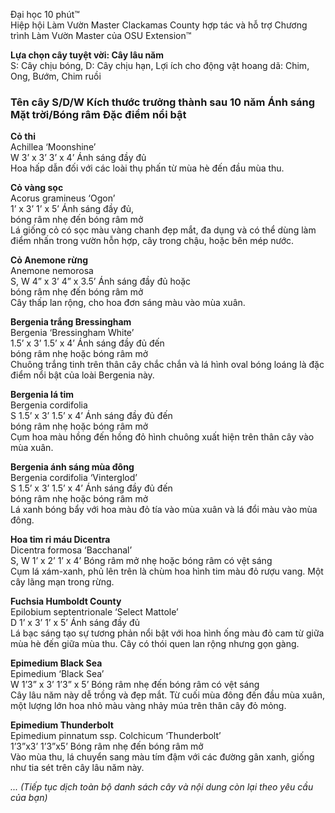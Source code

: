 Đại học 10 phút™  
Hiệp hội Làm Vườn Master Clackamas County hợp tác và hỗ trợ Chương trình Làm Vườn Master của OSU Extension™  

**Lựa chọn cây tuyệt vời: Cây lâu năm**  
S: Cây chịu bóng, D: Cây chịu hạn, Lợi ích cho động vật hoang dã: Chim, Ong, Bướm, Chim ruồi  

### Tên cây S/D/W Kích thước trưởng thành sau 10 năm Ánh sáng Mặt trời/Bóng râm Đặc điểm nổi bật  

**Cỏ thi**  
Achillea ‘Moonshine’  
W 3’ x 3’ 3’ x 4’ Ánh sáng đầy đủ  
Hoa hấp dẫn đối với các loài thụ phấn từ mùa hè đến đầu mùa thu.  

**Cỏ vàng sọc**  
Acorus gramineus ‘Ogon’  
1’ x 3’ 1’ x 5’ Ánh sáng đầy đủ,  
bóng râm nhẹ đến bóng râm mở  
Lá giống cỏ có sọc màu vàng chanh đẹp mắt, đa dụng và có thể dùng làm điểm nhấn trong vườn hỗn hợp, cây trong chậu, hoặc bên mép nước.  

**Cỏ Anemone rừng**  
Anemone nemorosa  
S, W 4” x 3’ 4” x 3.5’ Ánh sáng đầy đủ hoặc  
bóng râm nhẹ đến bóng râm mở  
Cây thấp lan rộng, cho hoa đơn sáng màu vào mùa xuân.  

**Bergenia trắng Bressingham**  
Bergenia ‘Bressingham White’  
1.5’ x 3’ 1.5’ x 4’ Ánh sáng đầy đủ đến  
bóng râm nhẹ hoặc bóng râm mở  
Chuông trắng tinh trên thân cây chắc chắn và lá hình oval bóng loáng là đặc điểm nổi bật của loài Bergenia này.  

**Bergenia lá tim**  
Bergenia cordifolia  
S 1.5’ x 3’ 1.5’ x 4’ Ánh sáng đầy đủ đến  
bóng râm nhẹ hoặc bóng râm mở  
Cụm hoa màu hồng đến hồng đỏ hình chuông xuất hiện trên thân cây vào mùa xuân.  

**Bergenia ánh sáng mùa đông**  
Bergenia cordifolia ‘Vinterglod’  
S 1.5’ x 3’ 1.5’ x 4’ Ánh sáng đầy đủ đến  
bóng râm nhẹ hoặc bóng râm mở  
Lá xanh bóng bẩy với hoa màu đỏ tía vào mùa xuân và lá đổi màu vào mùa đông.  

**Hoa tim rỉ máu Dicentra**  
Dicentra formosa ‘Bacchanal’  
S, W 1’ x 2’ 1’ x 4’ Bóng râm mở nhẹ hoặc bóng râm có vệt sáng  
Cụm lá xám-xanh, phủ lên trên là chùm hoa hình tim màu đỏ rượu vang. Một cây lãng mạn trong rừng.  

**Fuchsia Humboldt County**  
Epilobium septentrionale ‘Select Mattole’  
D 1’ x 3’ 1’ x 5’ Ánh sáng đầy đủ  
Lá bạc sáng tạo sự tương phản nổi bật với hoa hình ống màu đỏ cam từ giữa mùa hè đến giữa mùa thu. Cây có thói quen lan rộng nhưng gọn gàng.  

**Epimedium Black Sea**  
Epimedium ‘Black Sea’  
W 1’3” x 3’ 1’3” x 5’ Bóng râm nhẹ đến bóng râm có vệt sáng  
Cây lâu năm này dễ trồng và đẹp mắt. Từ cuối mùa đông đến đầu mùa xuân, một lượng lớn hoa nhỏ màu vàng nhảy múa trên thân cây đỏ mỏng.  

**Epimedium Thunderbolt**  
Epimedium pinnatum ssp. Colchicum ‘Thunderbolt’  
1’3”x3’ 1’3”x5’ Bóng râm nhẹ đến bóng râm mở  
Vào mùa thu, lá chuyển sang màu tím đậm với các đường gân xanh, giống như tia sét trên cây lâu năm này.  

_... (Tiếp tục dịch toàn bộ danh sách cây và nội dung còn lại theo yêu cầu của bạn)_